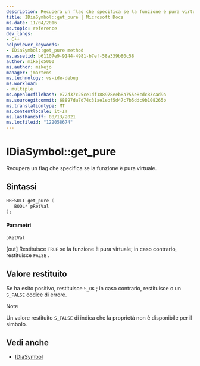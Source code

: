 ```yaml
---
description: Recupera un flag che specifica se la funzione è pura virtuale.
title: IDiaSymbol::get_pure | Microsoft Docs
ms.date: 11/04/2016
ms.topic: reference
dev_langs:
- C++
helpviewer_keywords:
- IDiaSymbol::get_pure method
ms.assetid: b61107e9-9144-4981-b7ef-58a339b80c58
author: mikejo5000
ms.author: mikejo
manager: jmartens
ms.technology: vs-ide-debug
ms.workload:
- multiple
ms.openlocfilehash: e72d37c25ce1df188978eeb8a755e8cdc83cad9a
ms.sourcegitcommit: 68897da7d74c31ae1ebf5d47c7b5ddc9b108265b
ms.translationtype: MT
ms.contentlocale: it-IT
ms.lasthandoff: 08/13/2021
ms.locfileid: "122058674"
---
```

# <a name="idiasymbolget_pure"></a>IDiaSymbol::get_pure
Recupera un flag che specifica se la funzione è pura virtuale.

## <a name="syntax"></a>Sintassi

```C++
HRESULT get_pure ( 
   BOOL* pRetVal
);
```

#### <a name="parameters"></a>Parametri
 `pRetVal`

[out] Restituisce `TRUE` se la funzione è pura virtuale; in caso contrario, restituisce `FALSE` .

## <a name="return-value"></a>Valore restituito
 Se ha esito positivo, restituisce `S_OK` ; in caso contrario, restituisce o un `S_FALSE` codice di errore.

> [!NOTE]
> Un valore restituito `S_FALSE` di indica che la proprietà non è disponibile per il simbolo.

## <a name="see-also"></a>Vedi anche
- [IDiaSymbol](../../debugger/debug-interface-access/idiasymbol.md)
